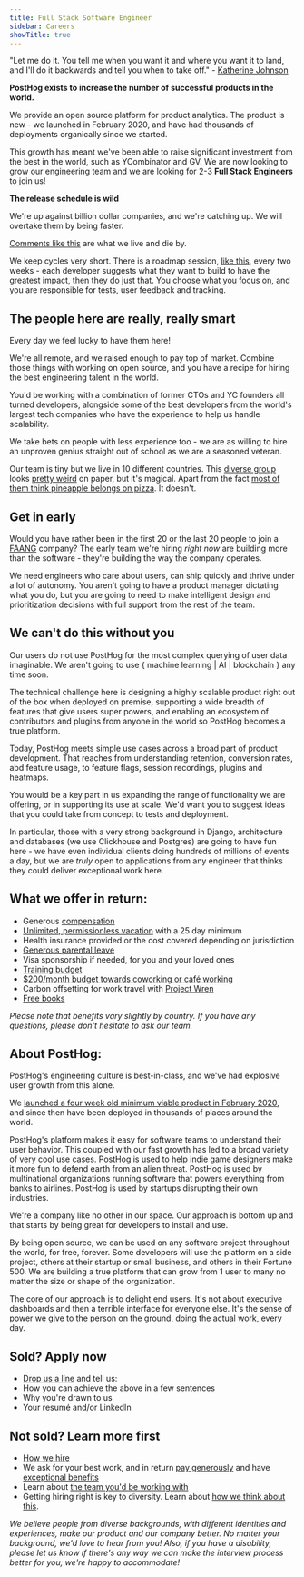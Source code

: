 ```yaml
---
title: Full Stack Software Engineer
sidebar: Careers
showTitle: true
---
```


"Let me do it. You tell me when you want it and where you want it to land, and I'll do it backwards and tell you when to take off." - [Katherine Johnson](https://www.nasa.gov/content/katherine-johnson-biography)

**PostHog exists to increase the number of successful products in the world.**

We provide an open source platform for product analytics. The product is new - we launched in February 2020, and have had thousands of deployments organically since we started.

This growth has meant we've been able to raise significant investment from the best in the world, such as YCombinator and GV. We are now looking to grow our engineering team and we are looking for 2-3 **Full Stack Engineers** to join us!  

**The release schedule is wild**

We're up against billion dollar companies, and we're catching up. We will overtake them by being faster.

[Comments like this](https://news.ycombinator.com/item?id=22378393) are what we live and die by.

We keep cycles very short. There is a roadmap session, [like this](https://github.com/PostHog/posthog/issues/1870), every two weeks - each developer suggests what they want to build to have the greatest impact, then they do just that. You choose what you focus on, and you are responsible for tests, user feedback and tracking.

## The people here are really, really smart

Every day we feel lucky to have them here!

We're all remote, and we raised enough to pay top of market. Combine those things with working on open source, and you have a recipe for hiring the best engineering talent in the world.

You'd be working with a combination of former CTOs and YC founders all turned developers, alongside some of the best developers from the world's largest tech companies who have the experience to help us handle scalability.

We take bets on people with less experience too - we are as willing to hire an unproven genius straight out of school as we are a seasoned veteran.

Our team is tiny but we live in 10 different countries. This [diverse group](/handbook/company/diversity) looks [pretty weird](/handbook/company/team) on paper, but it's magical. Apart from the fact [most of them think pineapple belongs on pizza](https://twitter.com/PostHogHQ/status/1319583079648923648). It doesn't.

## Get in early

Would you have rather been in the first 20 or the last 20 people to join a [FAANG](https://en.wikipedia.org/wiki/Big_Tech) company? The early team we're hiring *right now* are building more than the software - they're building the way the company operates.

We need engineers who care about users, can ship quickly and thrive under a lot of autonomy. You aren't going to have a product manager dictating what you do, but you are going to need to make intelligent design and prioritization decisions with full support from the rest of the team.

## We can't do this without you

Our users do not use PostHog for the most complex querying of user data imaginable. We aren't going to use { machine learning | AI | blockchain } any time soon. 

The technical challenge here is designing a highly scalable product right out of the box when deployed on premise, supporting a wide breadth of features that give users super powers, and enabling an ecosystem of contributors and plugins from anyone in the world so PostHog becomes a true platform.

Today, PostHog meets simple use cases across a broad part of product development. That reaches from understanding retention, conversion rates, abd feature usage, to feature flags, session recordings, plugins and heatmaps.

You would be a key part in us expanding the range of functionality we are offering, or in supporting its use at scale. We'd want you to suggest ideas that you could take from concept to tests and deployment.

In particular, those with a very strong background in Django, architecture and databases (we use Clickhouse and Postgres) are going to have fun here - we have even individual clients doing hundreds of millions of events a day, but we are *truly* open to applications from any engineer that thinks they could deliver exceptional work here.

## What we offer in return:
* Generous [compensation](/handbook/people/compensation)
* [Unlimited, permissionless vacation](/handbook/people/time-off) with a 25 day minimum
* Health insurance provided or the cost covered depending on jurisdiction
* [Generous parental leave](/handbook/people/time-off)
* Visa sponsorship if needed, for you and your loved ones
* [Training budget](/handbook/people/training)
* [$200/month budget towards coworking or café working](/handbook/people/spending-money)
* Carbon offsetting for work travel with [Project Wren](https://www.wren.co/)
* [Free books](/handbook/people/training#books)

*Please note that benefits vary slightly by country. If you have any questions, please don't hesitate to ask our team.*

## About PostHog:

PostHog's engineering culture is best-in-class, and we've had explosive user growth from this alone.

We [launched a four week old minimum viable product in February 2020](/handbook/company/story), and since then have been deployed in thousands of places around the world.

PostHog's platform makes it easy for software teams to understand their user behavior. This coupled with our fast growth has led to a broad variety of very cool use cases. PostHog is used to help indie game designers make it more fun to defend earth from an alien threat. PostHog is used by multinational organizations running software that powers everything from banks to airlines. PostHog is used by startups disrupting their own industries.

We're a company like no other in our space. Our approach is bottom up and that starts by being great for developers to install and use.

By being open source, we can be used on any software project throughout the world, for free, forever. Some developers will use the platform on a side project, others at their startup or small business, and others in their Fortune 500. We are building a true platform that can grow from 1 user to many no matter the size or shape of the organization.

The core of our approach is to delight end users. It's not about executive dashboards and then a terrible interface for everyone else. It's the sense of power we give to the person on the ground, doing the actual work, every day.

## Sold? Apply now
* [Drop us a line](2F287E18A5@jobs.workablemail.com) and tell us:
* How you can achieve the above in a few sentences
* Why you're drawn to us
* Your resumé and/or LinkedIn

## Not sold? Learn more first
* [How we hire](/careers#the-process)
* We ask for your best work, and in return [pay generously](/handbook/people/compensation) and have [exceptional benefits](/careers/#benefits)
* Learn about [the team you'd be working with](/handbook/company/team)
* Getting hiring right is key to diversity. Learn about [how we think about this](/handbook/company/diversity).
 
*We believe people from diverse backgrounds, with different identities and experiences, make our product and our company better. No matter your background, we'd love to hear from you! Also, if you have a disability, please let us know if there's any way we can make the interview process better for you; we're happy to accommodate!*

